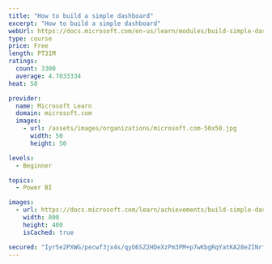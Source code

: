 ```yaml
---
title: "How to build a simple dashboard"
excerpt: "How to build a simple dashboard"
webUrl: https://docs.microsoft.com/en-us/learn/modules/build-simple-dashboard/
type: course
price: Free
length: PT31M
ratings:
  count: 3300
  average: 4.7033334
heat: 58

provider:
  name: Microsoft Learn
  domain: microsoft.com
  images:
    - url: /assets/images/organizations/microsoft.com-50x50.jpg
      width: 50
      height: 50

levels:
  - Beginner

topics:
  - Power BI

images:
  - url: https://docs.microsoft.com/learn/achievements/build-simple-dashboard-social.png
    width: 800
    height: 400
    isCached: true

secured: "Iyr5e2PXWG/pecwf3jx4s/qyO6SZ2HDeXzPm3PM+p7wKbgRqYatKA28eZINrfQJkCu8GeSyPdVBsHMdBBJCX8XBdLyRkKGw2Kgjzsq7MaJtBwkUj15B7DzUlN0kAzZdUGfRBHEaRbvaQIW+wDU4yaaIWg75wpLT0z88NoLgxCa46QfXmXDM6AwN+MFzTJYCZKCx+aaH5dyCGnFYT1H0aoOPpVtWYNZ8HzeUKEUdL1xodsu6RRDRimYB7PEEhNbB/3dlfXPUq+UWuEILCqk/xIqR1iN4SeHV2BMN1S6UGMat49ISsDGJV2Cwlwg8KxvKamE4gIgM1kGvlQF2xWmaga0b3zh2q52E3spRt1ODD4GmyEX6s8rVDPpTBGmmull6Mdm5G8Apf+faZWnE8nFx83L8dsW4GO9PfpXqXqUD1z6c=;wjA2U8zPCssJ+WF/zGDMkw=="
---
```


